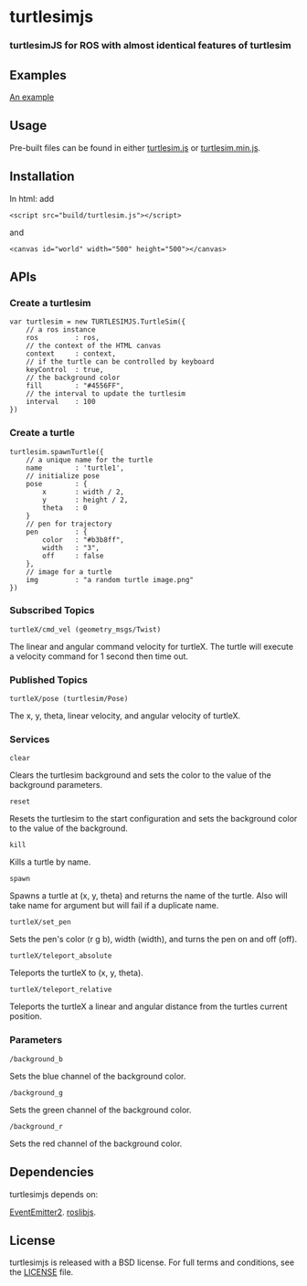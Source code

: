 turtlesimjs
========

### turtlesimJS for ROS with almost identical features of turtlesim

## Examples

[An example](http://feizhan.github.io/turtlesimjs/index.html)

## Usage

Pre-built files can be found in either [turtlesim.js](build/turtlesim.js) or [turtlesim.min.js](build/turtlesim.min.js).

## Installation

In html: add
```
<script src="build/turtlesim.js"></script>
```
and
```
<canvas id="world" width="500" height="500"></canvas>
```

## APIs

### Create a turtlesim

```
var turtlesim = new TURTLESIMJS.TurtleSim({
	// a ros instance
	ros			: ros,
	// the context of the HTML canvas
	context		: context,
	// if the turtle can be controlled by keyboard
	keyControl	: true,
	// the background color
	fill		: "#4556FF",
	// the interval to update the turtlesim
	interval	: 100
})
```

### Create a turtle

```
turtlesim.spawnTurtle({
	// a unique name for the turtle
	name		: 'turtle1',
	// initialize pose
	pose		: {
		x		: width / 2,
		y		: height / 2,
		theta	: 0
	}
	// pen for trajectory
	pen			: {
		color	: "#b3b8ff",
		width	: "3",
		off		: false
	},
	// image for a turtle
	img			: "a random turtle image.png"
})
```

### Subscribed Topics
```
turtleX/cmd_vel (geometry_msgs/Twist)
```
The linear and angular command velocity for turtleX. The turtle will execute a velocity command for 1 second then time out.

### Published Topics
```
turtleX/pose (turtlesim/Pose)
```
The x, y, theta, linear velocity, and angular velocity of turtleX.

### Services
```
clear
```
Clears the turtlesim background and sets the color to the value of the background parameters.
```
reset
```
Resets the turtlesim to the start configuration and sets the background color to the value of the background.
```
kill
```
Kills a turtle by name.
```
spawn
```
Spawns a turtle at (x, y, theta) and returns the name of the turtle. Also will take name for argument but will fail if a duplicate name.
```
turtleX/set_pen
```
Sets the pen's color (r g b), width (width), and turns the pen on and off (off).
```
turtleX/teleport_absolute
```
Teleports the turtleX to (x, y, theta).
```
turtleX/teleport_relative
```
Teleports the turtleX a linear and angular distance from the turtles current position.

### Parameters
```
/background_b
```
Sets the blue channel of the background color.
```
/background_g
```
Sets the green channel of the background color.
```
/background_r
```
Sets the red channel of the background color.

## Dependencies

turtlesimjs depends on:

[EventEmitter2](https://github.com/hij1nx/EventEmitter2).
[roslibjs](https://github.com/RobotWebTools/roslibjs).

## License

turtlesimjs is released with a BSD license. For full terms and conditions, see the [LICENSE](LICENSE) file.
